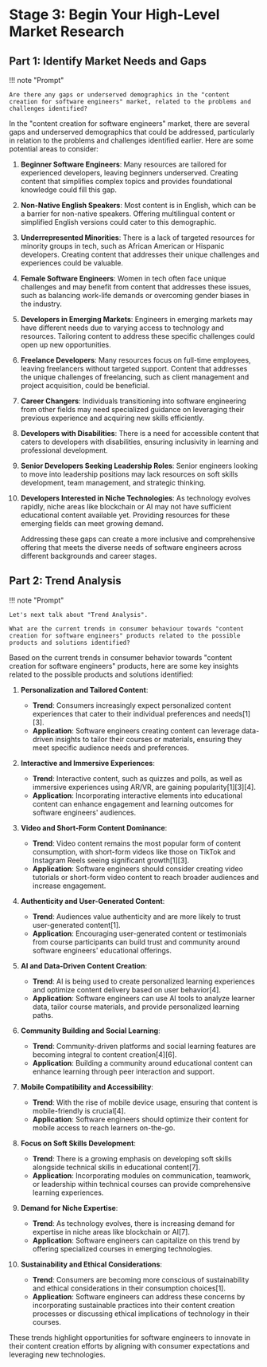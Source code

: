 # **Stage 3: Begin Your High-Level Market Research**

## Part 1: Identify Market Needs and Gaps

!!! note "Prompt"

    Are there any gaps or underserved demographics in the "content creation for software engineers" market, related to the problems and challenges identified?

In the "content creation for software engineers" market, there are several gaps and underserved demographics that could be addressed, particularly in relation to the problems and challenges identified earlier. Here are some potential areas to consider:

1. **Beginner Software Engineers**: Many resources are tailored for experienced developers, leaving beginners underserved. Creating content that simplifies complex topics and provides foundational knowledge could fill this gap.

2. **Non-Native English Speakers**: Most content is in English, which can be a barrier for non-native speakers. Offering multilingual content or simplified English versions could cater to this demographic.

3. **Underrepresented Minorities**: There is a lack of targeted resources for minority groups in tech, such as African American or Hispanic developers. Creating content that addresses their unique challenges and experiences could be valuable.

4. **Female Software Engineers**: Women in tech often face unique challenges and may benefit from content that addresses these issues, such as balancing work-life demands or overcoming gender biases in the industry.

5. **Developers in Emerging Markets**: Engineers in emerging markets may have different needs due to varying access to technology and resources. Tailoring content to address these specific challenges could open up new opportunities.

6. **Freelance Developers**: Many resources focus on full-time employees, leaving freelancers without targeted support. Content that addresses the unique challenges of freelancing, such as client management and project acquisition, could be beneficial.

7. **Career Changers**: Individuals transitioning into software engineering from other fields may need specialized guidance on leveraging their previous experience and acquiring new skills efficiently.

8. **Developers with Disabilities**: There is a need for accessible content that caters to developers with disabilities, ensuring inclusivity in learning and professional development.

9. **Senior Developers Seeking Leadership Roles**: Senior engineers looking to move into leadership positions may lack resources on soft skills development, team management, and strategic thinking.

10. **Developers Interested in Niche Technologies**: As technology evolves rapidly, niche areas like blockchain or AI may not have sufficient educational content available yet. Providing resources for these emerging fields can meet growing demand.

    Addressing these gaps can create a more inclusive and comprehensive offering that meets the diverse needs of software engineers across different backgrounds and career stages.

## Part 2: Trend Analysis

!!! note "Prompt"

    Let's next talk about "Trend Analysis".

    What are the current trends in consumer behaviour towards "content creation for software engineers" products related to the possible products and solutions identified?

Based on the current trends in consumer behavior towards "content creation for software engineers" products, here are some key insights related to the possible products and solutions identified:

1. **Personalization and Tailored Content**:

    - **Trend**: Consumers increasingly expect personalized content experiences that cater to their individual preferences and needs[1][3].
    - **Application**: Software engineers creating content can leverage data-driven insights to tailor their courses or materials, ensuring they meet specific audience needs and preferences.

2. **Interactive and Immersive Experiences**:

    - **Trend**: Interactive content, such as quizzes and polls, as well as immersive experiences using AR/VR, are gaining popularity[1][3][4].
    - **Application**: Incorporating interactive elements into educational content can enhance engagement and learning outcomes for software engineers' audiences.


3. **Video and Short-Form Content Dominance**:

    - **Trend**: Video content remains the most popular form of content consumption, with short-form videos like those on TikTok and Instagram Reels seeing significant growth[1][3].
    - **Application**: Software engineers should consider creating video tutorials or short-form video content to reach broader audiences and increase engagement.

4. **Authenticity and User-Generated Content**:

    - **Trend**: Audiences value authenticity and are more likely to trust user-generated content[1].
    - **Application**: Encouraging user-generated content or testimonials from course participants can build trust and community around software engineers' educational offerings.

5. **AI and Data-Driven Content Creation**:

    - **Trend**: AI is being used to create personalized learning experiences and optimize content delivery based on user behavior[4].
    - **Application**: Software engineers can use AI tools to analyze learner data, tailor course materials, and provide personalized learning paths.

6. **Community Building and Social Learning**:

    - **Trend**: Community-driven platforms and social learning features are becoming integral to content creation[4][6].
    - **Application**: Building a community around educational content can enhance learning through peer interaction and support.

7. **Mobile Compatibility and Accessibility**:

    - **Trend**: With the rise of mobile device usage, ensuring that content is mobile-friendly is crucial[4].
    - **Application**: Software engineers should optimize their content for mobile access to reach learners on-the-go.

8. **Focus on Soft Skills Development**:

    - **Trend**: There is a growing emphasis on developing soft skills alongside technical skills in educational content[7].
    - **Application**: Incorporating modules on communication, teamwork, or leadership within technical courses can provide comprehensive learning experiences.

9. **Demand for Niche Expertise**:

    - **Trend**: As technology evolves, there is increasing demand for expertise in niche areas like blockchain or AI[7].
    - **Application**: Software engineers can capitalize on this trend by offering specialized courses in emerging technologies.

10. **Sustainability and Ethical Considerations**:

    - **Trend**: Consumers are becoming more conscious of sustainability and ethical considerations in their consumption choices[1].
    - **Application**: Software engineers can address these concerns by incorporating sustainable practices into their content creation processes or discussing ethical implications of technology in their courses.

These trends highlight opportunities for software engineers to innovate in their content creation efforts by aligning with consumer expectations and leveraging new technologies.